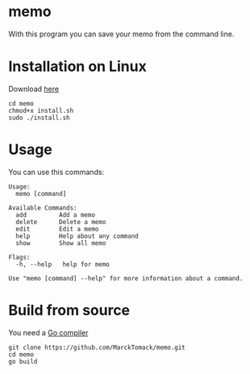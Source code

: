 # memo

With this program you can save your memo from the command line.

# Installation on Linux

Download <a href="https://github.com/MarckTomack/memo/releases">here</a>

```
cd memo
chmod+x install.sh
sudo ./install.sh
```

# Usage

You can use this commands:
```
Usage:
  memo [command]

Available Commands:
  add         Add a memo
  delete      Delete a memo
  edit        Edit a memo
  help        Help about any command
  show        Show all memo

Flags:
  -h, --help   help for memo

Use "memo [command] --help" for more information about a command.

```
# Build from source

You need a <a href="https://golang.org/dl/">Go compiler</a>

```
git clone https://github.com/MarckTomack/memo.git
cd memo
go build 
```
